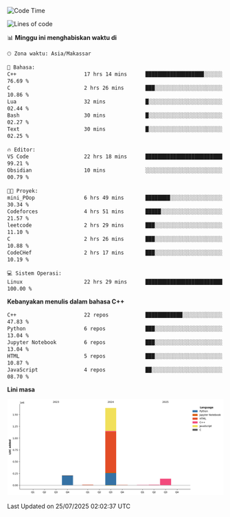 <!--START_SECTION:waka-->
![Code Time](http://img.shields.io/badge/Code%20Time-372%20hrs%2046%20mins-blue)

![Lines of code](https://img.shields.io/badge/Sejak%20Hello%20World%20aku%20telah%20menulis-2.0%20million%20baris%20kode-blue)

📊 **Minggu ini menghabiskan waktu di** 

```text
🕑︎ Zona waktu: Asia/Makassar

💬 Bahasa: 
C++                      17 hrs 14 mins      ███████████████████░░░░░░   76.69 % 
C                        2 hrs 26 mins       ███░░░░░░░░░░░░░░░░░░░░░░   10.86 % 
Lua                      32 mins             █░░░░░░░░░░░░░░░░░░░░░░░░   02.44 % 
Bash                     30 mins             █░░░░░░░░░░░░░░░░░░░░░░░░   02.27 % 
Text                     30 mins             █░░░░░░░░░░░░░░░░░░░░░░░░   02.25 % 

🔥 Editor: 
VS Code                  22 hrs 18 mins      █████████████████████████   99.21 % 
Obsidian                 10 mins             ░░░░░░░░░░░░░░░░░░░░░░░░░   00.79 % 

🐱‍💻 Proyek: 
mini_POop                6 hrs 49 mins       ████████░░░░░░░░░░░░░░░░░   30.34 % 
Codeforces               4 hrs 51 mins       █████░░░░░░░░░░░░░░░░░░░░   21.57 % 
leetcode                 2 hrs 29 mins       ███░░░░░░░░░░░░░░░░░░░░░░   11.10 % 
C                        2 hrs 26 mins       ███░░░░░░░░░░░░░░░░░░░░░░   10.88 % 
CodeCHef                 2 hrs 17 mins       ███░░░░░░░░░░░░░░░░░░░░░░   10.19 % 

💻 Sistem Operasi: 
Linux                    22 hrs 29 mins      █████████████████████████   100.00 % 
```

**Kebanyakan menulis dalam bahasa C++** 

```text
C++                      22 repos            ████████████░░░░░░░░░░░░░   47.83 % 
Python                   6 repos             ███░░░░░░░░░░░░░░░░░░░░░░   13.04 % 
Jupyter Notebook         6 repos             ███░░░░░░░░░░░░░░░░░░░░░░   13.04 % 
HTML                     5 repos             ███░░░░░░░░░░░░░░░░░░░░░░   10.87 % 
JavaScript               4 repos             ██░░░░░░░░░░░░░░░░░░░░░░░   08.70 % 
```



**Lini masa**

![Lines of Code chart](https://raw.githubusercontent.com/yusuf601/yusuf601/main/assets/bar_graph.png)


 Last Updated on 25/07/2025 02:02:37 UTC
<!--END_SECTION:waka-->

